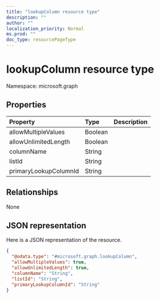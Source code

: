 ```yaml
---
title: "lookupColumn resource type"
description: ""
author: ""
localization_priority: Normal
ms.prod: ""
doc_type: resourcePageType
---
```


# lookupColumn resource type


Namespace: microsoft.graph



## Properties
|Property|Type|Description|
|:---|:---|:---|
|allowMultipleValues|Boolean||
|allowUnlimitedLength|Boolean||
|columnName|String||
|listId|String||
|primaryLookupColumnId|String||

## Relationships
None

## JSON representation
Here is a JSON representation of the resource.
<!-- {
  "blockType": "resource",
  "@odata.type": "microsoft.graph.lookupColumn"
}
-->
``` json
{
  "@odata.type": "#microsoft.graph.lookupColumn",
  "allowMultipleValues": true,
  "allowUnlimitedLength": true,
  "columnName": "String",
  "listId": "String",
  "primaryLookupColumnId": "String"
}
```

